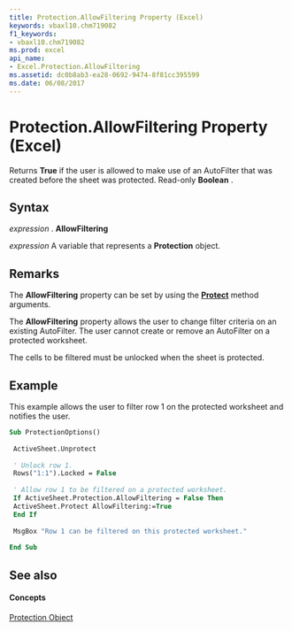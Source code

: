 ```yaml
---
title: Protection.AllowFiltering Property (Excel)
keywords: vbaxl10.chm719082
f1_keywords:
- vbaxl10.chm719082
ms.prod: excel
api_name:
- Excel.Protection.AllowFiltering
ms.assetid: dc0b8ab3-ea28-0692-9474-8f81cc395599
ms.date: 06/08/2017
---
```



# Protection.AllowFiltering Property (Excel)

Returns  **True** if the user is allowed to make use of an AutoFilter that was created before the sheet was protected. Read-only **Boolean** .


## Syntax

 _expression_ . **AllowFiltering**

 _expression_ A variable that represents a **Protection** object.


## Remarks

The  **AllowFiltering** property can be set by using the **[Protect](Excel.Worksheet.Protect.md)** method arguments.

The  **AllowFiltering** property allows the user to change filter criteria on an existing AutoFilter. The user cannot create or remove an AutoFilter on a protected worksheet.

The cells to be filtered must be unlocked when the sheet is protected.


## Example

This example allows the user to filter row 1 on the protected worksheet and notifies the user.


```vb
Sub ProtectionOptions() 
 
 ActiveSheet.Unprotect 
 
 ' Unlock row 1. 
 Rows("1:1").Locked = False 
 
 ' Allow row 1 to be filtered on a protected worksheet. 
 If ActiveSheet.Protection.AllowFiltering = False Then 
 ActiveSheet.Protect AllowFiltering:=True 
 End If 
 
 MsgBox "Row 1 can be filtered on this protected worksheet." 
 
End Sub
```


## See also


#### Concepts


[Protection Object](Excel.Protection.md)

